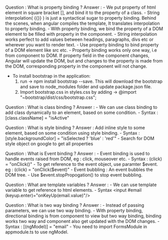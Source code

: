 Question : What is property binding ?
Answer :
         - We put property of html element in square bracket [], and bind it to the property of a class.
         - String interpolation( {{}} ) is just a syntactical sugar to property binding. Behind the scenes, when angular compiles the template, It translates interpolation to property binding.
         - With property binding, we bind the property of a DOM element to be filled with property in the component.
         - String interpolation works perfect to add values between headings, paragraphs, divs etc or wherever you want to render text.
         - Use property binding to bind property of a DOM element like src etc.
         - Property binding works only one way, i.e from component to DOM. If property field in the component changes, Angular will update the DOM, but and changes to the property is made from the DOM, corresponding property in the component will not change.

- To install bootstrap in the application:
  1.  run -> npm install bootstrap --save. This will download the bootstrap and save to node_modules folder and update package.json file.
  2. Import bootstrap.css in styles.css by adding -> @import "~bootstrap/dist/css/bootstrap.css";

Question : What is class binding ?
Answer : - We can use class binding to add class dynamically to an element, based on some condition.
         - Syntax : [class.className] = "isActive"

Question : What is style binding ?
Answer : Add inline style to some element, based on some condition using style binding.
        - Syntax : [style.backgroundColor] = "isSelected ? 'blue' : 'red'"
        - Search for DOM style object on google to get all properties


Question : What is Event binding ?
Answer : - Event binding is used to handle events raised from DOM, eg : click, mouseover etc.
         - Syntax : (click) = "onClick()"
         - To get reference to the event object, use paramter $event. eg : (click) = "onClick($event)"
         - Event bubbling : An event bubbles the DOM tree.
         - Use $event.stopPropogation() to stop event bubbling.

Question : What are template variables ?
Answer : - We can use template variable to get reference to html elements.
         - Syntax <input #email (keyup.enter)="onKeyUp(email.value)"/>

Question : What is two way binding ?
Answer : - Instead of passing parameters, we can use two way binding.
         - With property binding, directional binding is from component to view but two way binding, binding works two way and component also get updated with the DOM  changes.
         - Syntax : [(ngModel)] = "email"
         - You need to import FormsModule in appmodule.ts to use ngModel.

